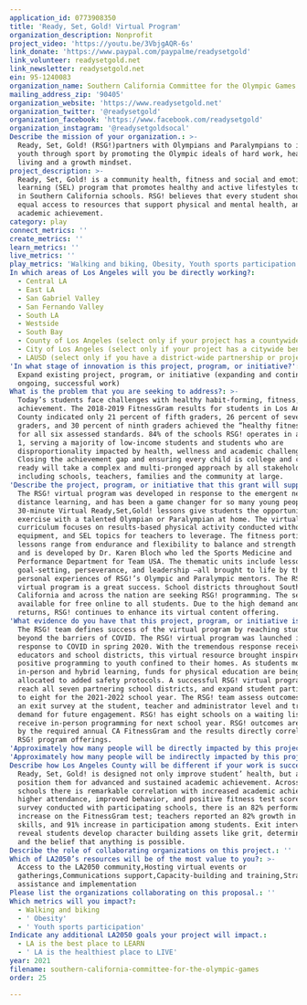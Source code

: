 ```yaml
---
application_id: 0773908350
title: 'Ready, Set, Gold! Virtual Program'
organization_description: Nonprofit
project_video: 'https://youtu.be/3VbjgAQR-6s'
link_donate: 'https://www.paypal.com/paypalme/readysetgold'
link_volunteer: readysetgold.net
link_newsletter: readysetgold.net
ein: 95-1240083
organization_name: Southern California Committee for the Olympic Games
mailing_address_zip: '90405'
organization_website: 'https://www.readysetgold.net'
organization_twitter: '@readysetgold'
organization_facebook: 'https://www.facebook.com/readysetgold'
organization_instagram: '@readysetgoldsocal'
Describe the mission of your organization.: >-
  Ready, Set, Gold! (RSG!)partners with Olympians and Paralympians to inspire
  youth through sport by promoting the Olympic ideals of hard work, healthy
  living and a growth mindset.
project_description: >-
  Ready, Set, Gold! is a community health, fitness and social and emotional
  learning (SEL) program that promotes healthy and active lifestyles to children
  in Southern California schools. RSG! believes that every student should have
  equal access to resources that support physical and mental health, and
  academic achievement.
category: play
connect_metrics: ''
create_metrics: ''
learn_metrics: ''
live_metrics: ''
play_metrics: 'Walking and biking, Obesity, Youth sports participation'
In which areas of Los Angeles will you be directly working?:
  - Central LA
  - East LA
  - San Gabriel Valley
  - San Fernando Valley
  - South LA
  - Westside
  - South Bay
  - County of Los Angeles (select only if your project has a countywide benefit)
  - City of Los Angeles (select only if your project has a citywide benefit)
  - LAUSD (select only if you have a district-wide partnership or project)
'In what stage of innovation is this project, program, or initiative?': >-
  Expand existing project, program, or initiative (expanding and continuing
  ongoing, successful work)
What is the problem that you are seeking to address?: >-
  Today’s students face challenges with healthy habit-forming, fitness, and goal
  achievement. The 2018-2019 FitnessGram results for students in Los Angeles
  County indicated only 21 percent of fifth graders, 26 percent of seventh
  graders, and 30 percent of ninth graders achieved the “healthy fitness zone”
  for all six assessed standards. 84% of the schools RSG! operates in are Title
  1, serving a majority of low-income students and students who are
  disproportionality impacted by health, wellness and academic challenges.
  Closing the achievement gap and ensuring every child is college and career
  ready will take a complex and multi-pronged approach by all stakeholders
  including schools, teachers, families and the community at large.
'Describe the project, program, or initiative that this grant will support to address the problem identified.': >-
  The RSG! virtual program was developed in response to the emergent needs of
  distance learning, and has been a game changer for so many young people. The
  30-minute Virtual Ready,Set,Gold! lessons give students the opportunity to
  exercise with a talented Olympian or Paralympian at home. The virtual
  curriculum focuses on results-based physical activity conducted without
  equipment, and SEL topics for teachers to leverage. The fitness portion of the
  lessons range from endurance and flexibility to balance and strength training,
  and is developed by Dr. Karen Bloch who led the Sports Medicine and
  Performance Department for Team USA. The thematic units include lessons on
  goal-setting, perseverance, and leadership –all brought to life by the real
  personal experiences of RSG!’s Olympic and Paralympic mentors. The RSG!
  virtual program is a great success. School districts throughout Southern
  California and across the nation are seeking RSG! programming. The series is
  available for free online to all students. Due to the high demand and positive
  returns, RSG! continues to enhance its virtual content offering.
'What evidence do you have that this project, program, or initiative is or will be successful, and how will you define and measure success?': >-
  The RSG! team defines success of the virtual program by reaching students
  beyond the barriers of COVID. The RSG! virtual program was launched in
  response to COVID in spring 2020. With the tremendous response received from
  educators and school districts, this virtual resource brought inspired
  positive programming to youth confined to their homes. As students move to
  in-person and hybrid learning, funds for physical education are being
  allocated to added safety protocols. A successful RSG! virtual program will
  reach all seven partnering school districts, and expand student participation
  to eight for the 2021-2022 school year. The RSG! team assess outcomes through
  an exit survey at the student, teacher and administrator level and tracks
  demand for future engagement. RSG! has eight schools on a waiting list to
  receive in-person programming for next school year. RSG! outcomes are measured
  by the required annual CA FitnessGram and the results directly correlate with
  RSG! program offerings.
'Approximately how many people will be directly impacted by this project, program, or initiative?': '400'
'Approximately how many people will be indirectly impacted by this project, program, or initiative?': '20000'
Describe how Los Angeles County will be different if your work is successful.: >-
  Ready, Set, Gold! is designed not only improve student’ health, but also to
  position them for advanced and sustained academic achievement. Across all RSG!
  schools there is remarkable correlation with increased academic achievement,
  higher attendance, improved behavior, and positive fitness test scores. In a
  survey conducted with participating schools, there is an 82% performance
  increase on the FitnessGram test; teachers reported an 82% growth in teamwork
  skills, and 91% increase in participation among students. Exit interviews
  reveal students develop character building assets like grit, determination,
  and the belief that anything is possible.
Describe the role of collaborating organizations on this project.: ''
Which of LA2050’s resources will be of the most value to you?: >-
  Access to the LA2050 community,Hosting virtual events or
  gatherings,Communications support,Capacity-building and training,Strategy
  assistance and implementation
Please list the organizations collaborating on this proposal.: ''
Which metrics will you impact?:
  - Walking and biking
  - ' Obesity'
  - ' Youth sports participation'
Indicate any additional LA2050 goals your project will impact.:
  - LA is the best place to LEARN
  - ' LA is the healthiest place to LIVE'
year: 2021
filename: southern-california-committee-for-the-olympic-games
order: 25

---
```

